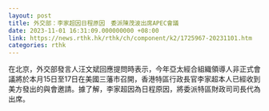 ```yaml
---
layout: post
title: 外交部：李家超因日程原因　委派陳茂波出席APEC會議
date: 2023-11-01 16:31:09.000000000 +08:00
link: https://news.rthk.hk/rthk/ch/component/k2/1725967-20231101.htm
categories: rthk
---
```


在北京，外交部發言人汪文斌回應提問時表示，今年亞太經合組織領導人非正式會議將於本月15日至17日在美國三藩市召開，香港特區行政長官李家超本人已經收到美方發出的與會邀請。據了解，李家超因為日程原因，將委派特區財政司司長代為出席。
